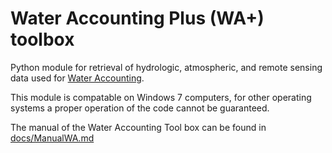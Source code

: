 # Water Accounting Plus (WA+) toolbox

Python module for retrieval of hydrologic, atmospheric, and remote sensing data used for [Water Accounting](http://www.wateraccounting.org/).

This module is compatable on Windows 7 computers, for other operating systems a proper operation of the code cannot be guaranteed.

The manual of the Water Accounting Tool box can be found in [docs/ManualWA.md](https://github.com/wateraccounting/watools/blob/master/docs/ManualWA.md)
